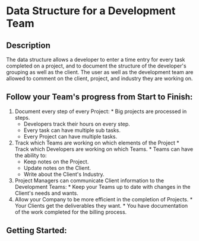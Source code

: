# Data Structure for a Development Team

## Description

The data structure allows a developer to enter a time entry for every task completed on a project, and to document the structure of the developer's grouping as well as the client. The user as well as the development team are allowed to comment on the client, project, and industry they are working on.

## Follow your Team's progress from Start to Finish:
  1. Document every step of every Project:
    * Big projects are processed in steps.
      * Developers track their hours on every step.
      * Every task can have multiple sub tasks.
      * Every Project can have multiple tasks.
  2. Track which Teams are working on which elements of the Project
    * Track which Developers are working on which Teams.
    * Teams can have the ability to:
        * Keep notes on the Project.
        * Update notes on the Client.
        * Write about the Client's Industry.
  3. Project Managers can communicate Client information to the Development Teams:
    * Keep your Teams up to date with changes in the Client's needs and wants.
  4. Allow your Company to be more efficient in the completion of Projects.
    * Your Clients get the deliverables they want.
    * You have documentation of the work completed for the billing process.

## Getting Started:
